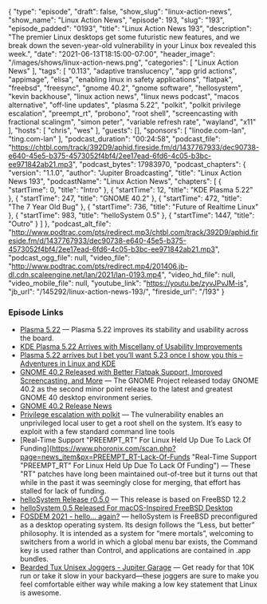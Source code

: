 {
  "type": "episode",
  "draft": false,
  "show_slug": "linux-action-news",
  "show_name": "Linux Action News",
  "episode": 193,
  "slug": "193",
  "episode_padded": "0193",
  "title": "Linux Action News 193",
  "description": "The premier Linux desktops get some futuristic new features, and we break down the seven-year-old vulnerability in your Linux box revealed this week.",
  "date": "2021-06-13T18:15:00-07:00",
  "header_image": "/images/shows/linux-action-news.png",
  "categories": [
    "Linux Action News"
  ],
  "tags": [
    "0.113",
    "adaptive translucency",
    "app grid actions",
    "appimage",
    "elisa",
    "enabling linux in safety applications",
    "flatpak",
    "freebsd",
    "freesync",
    "gnome 40.2",
    "gnome software",
    "hellosystem",
    "kevin backhouse",
    "linux action news",
    "linux news podcast",
    "macos alternative",
    "off-line updates",
    "plasma 5.22",
    "polkit",
    "polkit privilege escalation",
    "preempt_rt",
    "probono",
    "root shell",
    "screencasting with fractional scalingm",
    "simon peter",
    "variable refresh rate",
    "wayland",
    "x11"
  ],
  "hosts": [
    "chris",
    "wes"
  ],
  "guests": [],
  "sponsors": [
    "linode.com-lan",
    "ting.com-lan"
  ],
  "podcast_duration": "00:24:58",
  "podcast_file": "https://chtbl.com/track/392D9/aphid.fireside.fm/d/1437767933/dec90738-e640-45e5-b375-4573052f4bf4/2ee17ead-6fd6-4c05-b3bc-ee971842ab21.mp3",
  "podcast_bytes": 17983970,
  "podcast_chapters": {
    "version": "1.1.0",
    "author": "Jupiter Broadcasting",
    "title": "Linux Action News 193",
    "podcastName": "Linux Action News",
    "chapters": [
      {
        "startTime": 0,
        "title": "Intro"
      },
      {
        "startTime": 12,
        "title": "KDE Plasma 5.22"
      },
      {
        "startTime": 247,
        "title": "GNOME 40.2"
      },
      {
        "startTime": 472,
        "title": "The 7 Year Old Bug"
      },
      {
        "startTime": 736,
        "title": "Future of Realtime Linux"
      },
      {
        "startTime": 983,
        "title": "helloSystem 0.5"
      },
      {
        "startTime": 1447,
        "title": "Outro"
      }
    ]
  },
  "podcast_alt_file": "http://www.podtrac.com/pts/redirect.mp3/chtbl.com/track/392D9/aphid.fireside.fm/d/1437767933/dec90738-e640-45e5-b375-4573052f4bf4/2ee17ead-6fd6-4c05-b3bc-ee971842ab21.mp3",
  "podcast_ogg_file": null,
  "video_file": "http://www.podtrac.com/pts/redirect.mp4/201406.jb-dl.cdn.scaleengine.net/lan/2021/lan-0193.mp4",
  "video_hd_file": null,
  "video_mobile_file": null,
  "youtube_link": "https://youtu.be/zyvJPvJM-is",
  "jb_url": "/145292/linux-action-news-193/",
  "fireside_url": "/193"
}


### Episode Links

  * [Plasma 5.22](https://kde.org/announcements/plasma/5/5.22.0/ "Plasma 5.22") — Plasma 5.22 improves its stability and usability across the board.
  * [KDE Plasma 5.22 Arrives with Miscellany of Usability Improvements](https://www.omgubuntu.co.uk/2021/06/kde-plasma-5-22-new-features "KDE Plasma 5.22 Arrives with Miscellany of Usability Improvements")
  * [Plasma 5.22 arrives but I bet you’ll want 5.23 once I show you this – Adventures in Linux and KDE](https://pointieststick.com/2021/06/11/this-week-in-kde-plasma-5-22-arrives-but-i-bet-youll-want-5-23-once-i-show-you-this/ "Plasma 5.22 arrives but I bet you’ll want 5.23 once I show you this – Adventures in Linux and KDE")
  * [GNOME 40.2 Released with Better Flatpak Support, Improved Screencasting, and More](https://9to5linux.com/gnome-40-2-released-with-better-flatpak-support-improved-screencasting-and-more "GNOME 40.2 Released with Better Flatpak Support, Improved Screencasting, and More") — The GNOME Project released today GNOME 40.2 as the second minor point release to the latest and greatest GNOME 40 desktop environment series.
  * [GNOME 40.2 Release News](https://ftp-osl.osuosl.org/pub/gnome/core/40/40.2/NEWS "GNOME 40.2 Release News")
  * [Privilege escalation with polkit](https://github.blog/2021-06-10-privilege-escalation-polkit-root-on-linux-with-bug/ "Privilege escalation with polkit") — The vulnerability enables an unprivileged local user to get a root shell on the system. It’s easy to exploit with a few standard command line tools
  * [Real-Time Support "PREEMPT_RT" For Linux Held Up Due To Lack Of Funding](https://www.phoronix.com/scan.php?page=news_item&px=PREEMPT_RT-Lack-Of-Funds "Real-Time Support "PREEMPT_RT" For Linux Held Up Due To Lack Of Funding") — These "RT" patches have long been maintained out-of-tree but it turns out that while in the past it was seemingly close for merging, that effort has stalled for lack of funding.
  * [helloSystem Release r0.5.0](https://github.com/helloSystem/ISO/releases/tag/r0.5.0 "helloSystem Release r0.5.0") — This release is based on FreeBSD 12.2
  * [helloSystem 0.5 Released For macOS-Inspired FreeBSD Desktop](https://www.phoronix.com/scan.php?page=news_item&px=helloSystem-0.5 "helloSystem 0.5 Released For macOS-Inspired FreeBSD Desktop")
  * [FOSDEM 2021 - hello... again?](https://fosdem.org/2021/schedule/event/hello_bsd/ "FOSDEM 2021 - hello... again?") — helloSystem is FreeBSD preconfigured as a desktop operating system. Its design follows the “Less, but better” philosophy. It is intended as a system for “mere mortals”, welcoming to switchers from a world in which a global menu bar exists, the Command key is used rather than Control, and applications are contained in .app bundles.
  * [Bearded Tux Unisex Joggers - Jupiter Garage](https://www.jupitergarage.com/product/bearded-tux-unisex-joggers "Bearded Tux Unisex Joggers - Jupiter Garage") — Get ready for that 10K run or take it slow in your backyard—these joggers are sure to make you feel comfortable either way while making a low key statement that Linux is awesome.



